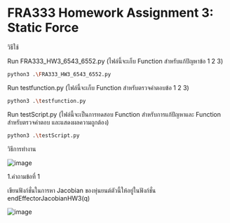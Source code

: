 # FRA333 Homework Assignment 3: Static Force

วิธีใช้

Run FRA333_HW3_6543_6552.py (ไฟล์นี้จะเก็บ Function สำหรับแก้ปัญหาข้อ 1 2 3)
```bash
python3 .\FRA333_HW3_6543_6552.py
```
Run testfunction.py (ไฟล์นี้จะเก็บ Function สำหรับตรวจคำตอบข้อ 1 2 3)
```bash
python3 .\testfunction.py
```
Run testScript.py (ไฟล์นี้จะเป็นการทดสอบ Function สำหรับการแก้ปัญหาและ Function สำหรับตรวจคำตอบ และแสดงผลความถูกต้อง)
```bash
python3 .\testScript.py
```

วิธีการทำงาน

![image](https://github.com/user-attachments/assets/e0c4cead-d46d-43dc-baa2-93bc8ba72a08)

1.คำถามข้อที่ 1

เขียนฟังก์ชั่นในการหา Jacobian ของหุ่นยนต์ตัวนี้ให้อยู่ในฟังก์ชั่น endEffectorJacobianHW3(q)

![image](https://github.com/user-attachments/assets/3e547943-04d7-482d-9176-fd8ae1bb783b)


